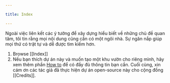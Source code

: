 ```yaml
---

title: Index

---
```


Ngoài việc liên kết các ý tưởng để xây dựng hiểu biết về những chủ đề quan tâm, tôi tin rằng mọi nội dung cũng cần có một ngôi nhà. Sự ngăn nắp giúp mọi thứ có trật tự và dễ được tìm kiếm hơn.

1. Browse [[Index]]
2. Nếu bạn thích dự án này và muốn tạo một khu vườn cho riêng mình, hãy xem thêm phần <a href="{{'/post/how-to' | relative_url}}"> How to</a> để có đầy đủ thông tin bạn cần. Cuối cùng, xin cám ơn các tác giả đã thực hiện dự án open-source này cho cộng đồng [[Credits]].
